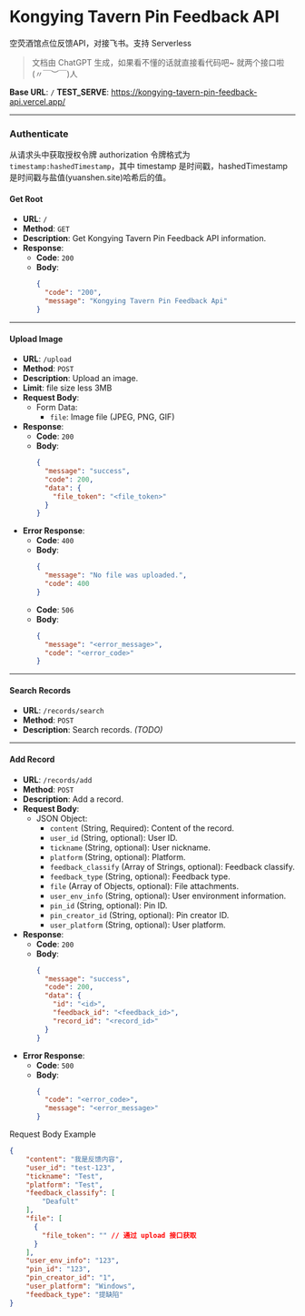 # Kongying Tavern Pin Feedback API

空荧酒馆点位反馈API，对接飞书。支持 Serverless

> 文档由 ChatGPT 生成，如果看不懂的话就直接看代码吧~ 就两个接口啦 (〃￣︶￣)人

**Base URL**: `/`
**TEST_SERVE**: <https://kongying-tavern-pin-feedback-api.vercel.app/>

---

### Authenticate

从请求头中获取授权令牌 authorization
令牌格式为 `timestamp:hashedTimestamp`，其中 timestamp 是时间戳，hashedTimestamp 是时间戳与盐值(yuanshen.site)哈希后的值。

#### Get Root

- **URL**: `/`
- **Method**: `GET`
- **Description**: Get Kongying Tavern Pin Feedback API information.
- **Response**:
  - **Code**: `200`
  - **Body**:
    ```json
    {
      "code": "200",
      "message": "Kongying Tavern Pin Feedback Api"
    }
    ```

---

#### Upload Image

- **URL**: `/upload`
- **Method**: `POST`
- **Description**: Upload an image.
- **Limit**: file size less 3MB
- **Request Body**:
  - Form Data:
    - `file`: Image file (JPEG, PNG, GIF)
- **Response**:
  - **Code**: `200`
  - **Body**:
    ```json
    {
      "message": "success",
      "code": 200,
      "data": {
        "file_token": "<file_token>"
      }
    }
    ```
- **Error Response**:
  - **Code**: `400`
  - **Body**:
    ```json
    {
      "message": "No file was uploaded.",
      "code": 400
    }
    ```
  - **Code**: `506`
  - **Body**:
    ```json
    {
      "message": "<error_message>",
      "code": "<error_code>"
    }
    ```

---

#### Search Records

- **URL**: `/records/search`
- **Method**: `POST`
- **Description**: Search records. *(TODO)*

---

#### Add Record

- **URL**: `/records/add`
- **Method**: `POST`
- **Description**: Add a record.
- **Request Body**:
  - JSON Object:
    - `content` (String, Required): Content of the record.
    - `user_id` (String, optional): User ID.
    - `tickname` (String, optional): User nickname.
    - `platform` (String, optional): Platform.
    - `feedback_classify` (Array of Strings, optional): Feedback classify.
    - `feedback_type` (String, optional): Feedback type.
    - `file` (Array of Objects, optional): File attachments.
    - `user_env_info` (String, optional): User environment information.
    - `pin_id` (String, optional): Pin ID.
    - `pin_creator_id` (String, optional): Pin creator ID.
    - `user_platform` (String, optional): User platform.
- **Response**:
  - **Code**: `200`
  - **Body**:
    ```json
    {
      "message": "success",
      "code": 200,
      "data": {
        "id": "<id>",
        "feedback_id": "<feedback_id>",
        "record_id": "<record_id>"
      }
    }
    ```
- **Error Response**:
  - **Code**: `500`
  - **Body**:
    ```json
    {
      "code": "<error_code>",
      "message": "<error_message>"
    }
    ```

Request Body Example

```json 
{
    "content": "我是反馈内容",
    "user_id": "test-123",
    "tickname": "Test",
    "platform": "Test",
    "feedback_classify": [
        "Deafult"
    ],
    "file": [
      {
        "file_token": "" // 通过 upload 接口获取
      }
    ],
    "user_env_info": "123",
    "pin_id": "123",
    "pin_creator_id": "1",
    "user_platform": "Windows",
    "feedback_type": "提缺陷"
}
```
